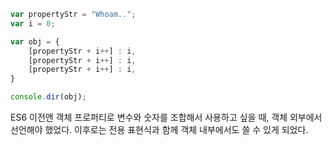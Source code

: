 ```javascript
var propertyStr = "Whoam..";
var i = 0;

var obj = {
	[propertyStr + i++] : i, 
    [propertyStr + i++] : i, 
    [propertyStr + i++] : i, 
}

console.dir(obj);
```

ES6 이전앤 객체 프로퍼티로 변수와 숫자를 조합해서 사용하고 싶을 때, 객체 외부에서 선언해야 했었다.
이후로는 전용 표현식과 함께 객체 내부에서도 쓸 수 있게 되었다.